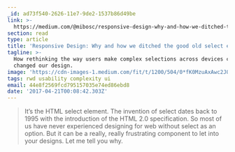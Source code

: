 ```yaml
---
_id: ad73f540-2626-11e7-9de2-1537b86d49be
link: >-
  https://medium.com/@mibosc/responsive-design-why-and-how-we-ditched-the-good-old-select-element-bc190d62eff5
section: read
type: article
title: 'Responsive Design: Why and how we ditched the good old select element'
tagline: >-
  How rethinking the way users make complex selections across devices completely
  changed our design.
image: 'https://cdn-images-1.medium.com/fit/t/1200/504/0*fK0MzuAxAwc2JQxt.png'
tags: rwd usability complexity ui
email: 44e8f2569fcd795157035e74ed86ebd8
date: '2017-04-21T00:08:42.303Z'
---
```

> It’s the HTML select element. The invention of select dates back to 1995 with the introduction of the HTML 2.0 specification. So most of us have never experienced designing for web without select as an option. But it can be a really, really frustrating component to let into your designs. Let me tell you why.

